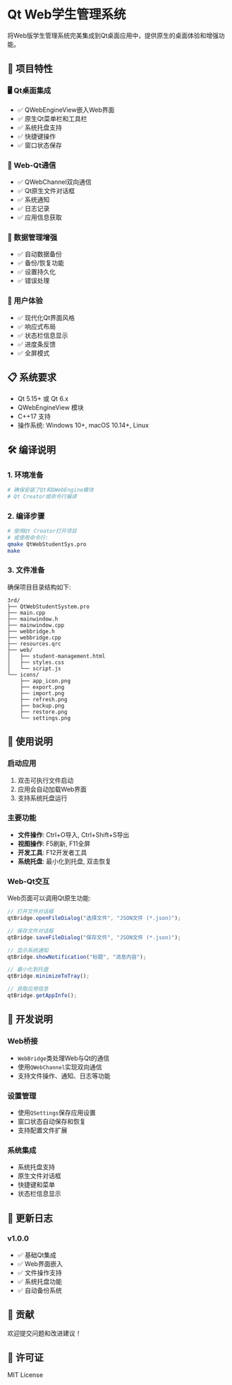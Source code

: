 # Qt Web学生管理系统

将Web版学生管理系统完美集成到Qt桌面应用中，提供原生的桌面体验和增强功能。

## 🚀 项目特性

### 🖥️ Qt桌面集成
- ✅ QWebEngineView嵌入Web界面
- ✅ 原生Qt菜单栏和工具栏
- ✅ 系统托盘支持
- ✅ 快捷键操作
- ✅ 窗口状态保存

### 🔗 Web-Qt通信
- ✅ QWebChannel双向通信
- ✅ Qt原生文件对话框
- ✅ 系统通知
- ✅ 日志记录
- ✅ 应用信息获取

### 💾 数据管理增强
- ✅ 自动数据备份
- ✅ 备份/恢复功能
- ✅ 设置持久化
- ✅ 错误处理

### 🎨 用户体验
- ✅ 现代化Qt界面风格
- ✅ 响应式布局
- ✅ 状态栏信息显示
- ✅ 进度条反馈
- ✅ 全屏模式

## 📋 系统要求

- Qt 5.15+ 或 Qt 6.x
- QWebEngineView 模块
- C++17 支持
- 操作系统: Windows 10+, macOS 10.14+, Linux

## 🛠 编译说明

### 1. 环境准备
```bash
# 确保安装了Qt和QWebEngine模块
# Qt Creator或命令行编译
```

### 2. 编译步骤
```bash
# 使用Qt Creator打开项目
# 或使用命令行:
qmake QtWebStudentSys.pro
make
```

### 3. 文件准备
确保项目目录结构如下:
```
3rd/
├── QtWebStudentSystem.pro
├── main.cpp
├── mainwindow.h
├── mainwindow.cpp
├── webbridge.h
├── webbridge.cpp
├── resources.qrc
├── web/
│   ├── student-management.html
│   ├── styles.css
│   └── script.js
└── icons/
    ├── app_icon.png
    ├── export.png
    ├── import.png
    ├── refresh.png
    ├── backup.png
    ├── restore.png
    └── settings.png
```

## 🚀 使用说明

### 启动应用
1. 双击可执行文件启动
2. 应用会自动加载Web界面
3. 支持系统托盘运行

### 主要功能
- **文件操作**: Ctrl+O导入, Ctrl+Shift+S导出
- **视图操作**: F5刷新, F11全屏
- **开发工具**: F12开发者工具
- **系统托盘**: 最小化到托盘, 双击恢复

### Web-Qt交互
Web页面可以调用Qt原生功能:
```javascript
// 打开文件对话框
qtBridge.openFileDialog("选择文件", "JSON文件 (*.json)");

// 保存文件对话框
qtBridge.saveFileDialog("保存文件", "JSON文件 (*.json)");

// 显示系统通知
qtBridge.showNotification("标题", "消息内容");

// 最小化到托盘
qtBridge.minimizeToTray();

// 获取应用信息
qtBridge.getAppInfo();
```

## 🔧 开发说明

### Web桥接
- `WebBridge`类处理Web与Qt的通信
- 使用`QWebChannel`实现双向通信
- 支持文件操作、通知、日志等功能

### 设置管理
- 使用`QSettings`保存应用设置
- 窗口状态自动保存和恢复
- 支持配置文件扩展

### 系统集成
- 系统托盘支持
- 原生文件对话框
- 快捷键和菜单
- 状态栏信息显示

## 📝 更新日志

### v1.0.0
- ✅ 基础Qt集成
- ✅ Web界面嵌入
- ✅ 文件操作支持
- ✅ 系统托盘功能
- ✅ 自动备份系统

## 🤝 贡献

欢迎提交问题和改进建议！

## 📄 许可证

MIT License